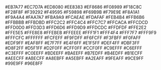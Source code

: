 #EB7A77
#EC7D7A
#ED8080
#EE8383
#EF8686
#F08989
#F18C8C
#F28F8F
#F39292
#F49595
#F59898
#F69B9B
#F79E9E
#F8A1A1
#F9A4A4
#FAA7A7
#FBA9A9
#FCAEAE
#FDAFAF
#FEB4B4
#FFB6B6
#FFBBBB
#FFBDBD
#FFC2C2
#FFC4C4
#FFC7C7
#FFCACA
#FFCDCD
#FFD0D0
#FFD3D3
#FFD6D6
#FFD9D9
#FFDCDC
#FFDFDF
#FFE2E2
#FFE5E5
#FFE8E8
#FFEBEB
#FFEEEE
#FFF1F1
#FFF4F4
#FFF7F7
#FFF9F9
#FFFCFC
#FFFFFF
#FCFEFF
#F9FDFF
#F6FCFF
#F3FBFF
#F0FAFF
#EDF9FF
#EAF8FF
#E7F7FF
#E4F6FF
#E1F5FF
#DEF4FF
#DBF3FF
#D8F2FF
#D5F1FF
#D2F0FF
#CFF0FF
#CCF0FF
#C9EFFF
#C6EFFF
#C3EFFF
#C0EEFF
#BDEEFF
#BAEEFF
#B7EDFF
#B4EDFF
#B1ECFF
#AEECFF
#ABECFF
#A8EBFF
#A5EBFF
#A2EAFF
#9FEAFF
#9CE9FF
#99E9FF
#96E8FF